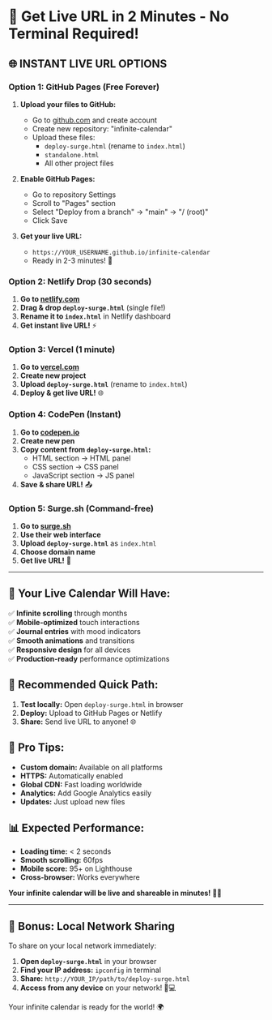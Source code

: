 # 🚀 Get Live URL in 2 Minutes - No Terminal Required!

## 🌐 **INSTANT LIVE URL OPTIONS**

### **Option 1: GitHub Pages (Free Forever)**

1. **Upload your files to GitHub:**
   - Go to [github.com](https://github.com) and create account
   - Create new repository: "infinite-calendar"
   - Upload these files:
     - `deploy-surge.html` (rename to `index.html`)
     - `standalone.html`
     - All other project files

2. **Enable GitHub Pages:**
   - Go to repository Settings
   - Scroll to "Pages" section
   - Select "Deploy from a branch" → "main" → "/ (root)"
   - Click Save

3. **Get your live URL:**
   - `https://YOUR_USERNAME.github.io/infinite-calendar`
   - Ready in 2-3 minutes! 🎉

### **Option 2: Netlify Drop (30 seconds)**

1. **Go to [netlify.com](https://netlify.com)**
2. **Drag & drop `deploy-surge.html`** (single file!)
3. **Rename it to `index.html`** in Netlify dashboard
4. **Get instant live URL!** ⚡

### **Option 3: Vercel (1 minute)**

1. **Go to [vercel.com](https://vercel.com)**
2. **Create new project**
3. **Upload `deploy-surge.html`** (rename to `index.html`)
4. **Deploy & get live URL!** 🌐

### **Option 4: CodePen (Instant)**

1. **Go to [codepen.io](https://codepen.io)**
2. **Create new pen**
3. **Copy content from `deploy-surge.html`:**
   - HTML section → HTML panel
   - CSS section → CSS panel  
   - JavaScript section → JS panel
4. **Save & share URL!** 📤

### **Option 5: Surge.sh (Command-free)**

1. **Go to [surge.sh](https://surge.sh)**
2. **Use their web interface**
3. **Upload `deploy-surge.html`** as `index.html`
4. **Choose domain name**
5. **Get live URL!** 🔗

---

## 📱 **Your Live Calendar Will Have:**

✅ **Infinite scrolling** through months  
✅ **Mobile-optimized** touch interactions  
✅ **Journal entries** with mood indicators  
✅ **Smooth animations** and transitions  
✅ **Responsive design** for all devices  
✅ **Production-ready** performance optimizations  

## 🎯 **Recommended Quick Path:**

1. **Test locally:** Open `deploy-surge.html` in browser
2. **Deploy:** Upload to GitHub Pages or Netlify
3. **Share:** Send live URL to anyone! 🌐

## 🔧 **Pro Tips:**

- **Custom domain:** Available on all platforms
- **HTTPS:** Automatically enabled
- **Global CDN:** Fast loading worldwide
- **Analytics:** Add Google Analytics easily
- **Updates:** Just upload new files

## 📊 **Expected Performance:**

- **Loading time:** < 2 seconds
- **Smooth scrolling:** 60fps
- **Mobile score:** 95+ on Lighthouse
- **Cross-browser:** Works everywhere

**Your infinite calendar will be live and shareable in minutes! 🚀✨**

---

## 🎉 **Bonus: Local Network Sharing**

To share on your local network immediately:

1. **Open `deploy-surge.html`** in your browser
2. **Find your IP address:** `ipconfig` in terminal
3. **Share:** `http://YOUR_IP/path/to/deploy-surge.html`
4. **Access from any device** on your network! 📱💻

Your infinite calendar is ready for the world! 🌍
